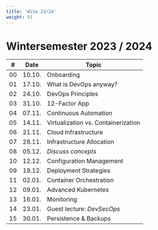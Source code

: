 ```yaml
---
title: 'WiSe 23/24'
weight: 91
---
```



# Wintersemester 2023 / 2024

| #   | Date   | Topic                                |
|-----|--------|--------------------------------------|
| 00  | 10.10. | Onboarding                           |
| 01  | 17.10. | What is DevOps anyway?               |
| 02  | 24.10. | DevOps Principles                    |
| 03  | 31.10. | 12-Factor App                        |
| 04  | 07.11. | Continuous Automation                |
| 05  | 14.11. | Virtualization vs. Containerization  |
| 06  | 21.11. | Cloud Infrastructure                 |
| 07  | 28.11. | Infrastructure Allocation            |
| 08  | 05.12. | *Discuss concepts*                   |
| 10  | 12.12. | Configuration Management             |
| 09  | 19.12. | Deployment Strategies                |
| 11  | 02.01. | Container Orchestration              |
| 12  | 09.01. | Advanced Kubernetes                  |
| 13  | 16.01. | Monitoring                           |
| 14  | 23.01. | Guest lecture: *DevSecOps*           |
| 15  | 30.01. | Persistence & Backups                |
